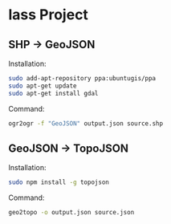 # lass Project

## SHP -> GeoJSON

Installation:
```sh
sudo add-apt-repository ppa:ubuntugis/ppa
sudo apt-get update
sudo apt-get install gdal
```

Command:
```sh
ogr2ogr -f "GeoJSON" output.json source.shp
```

## GeoJSON -> TopoJSON

Installation:
```sh
sudo npm install -g topojson
```

Command:
```sh
geo2topo -o output.json source.json
```

